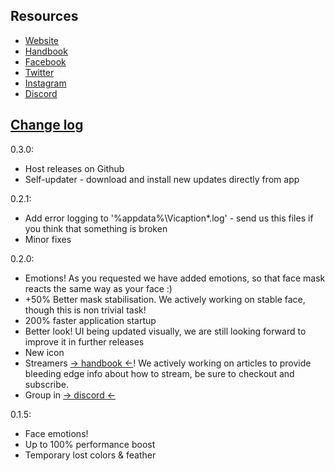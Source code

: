 ## Resources

- [Website](https://vicaption.com/?utm_source=github)
- [Handbook](https://vicaption.com/handbook)
- [Facebook](https://www.facebook.com/vicaption/)
- [Twitter](https://twitter.com/vicaption)
- [Instagram](https://www.instagram.com/vicaption/)
- [Discord](https://discordapp.com/invite/ZwMDNre)

## [Change log](https://headwayapp.co/vicaption-changelog)

0.3.0:
- Host releases on Github
- Self-updater - download and install new updates directly from app

0.2.1:
- Add error logging to '%appdata%\Vicaption\*.log' - send us this files if you think that something is broken
- Minor fixes

0.2.0: 
- Emotions! As you requested we have added emotions, so that face mask reacts the same way as your face :)
- +50% Better mask stabilisation. We actively working on stable face, though this is non trivial task!
- 200% faster application startup
- Better look! UI being updated visually, we are still looking forward to improve it in further releases
- New icon
- Streamers [-> handbook <-](https://vicaption.com/handbook/?utm_source=github&utm_medium=0.2.0)! We actively working on articles to provide bleeding edge info about how to stream, be sure to checkout and subscribe.
- Group in [-> discord <-](https://discordapp.com/invite/ZwMDNre)

0.1.5:
- Face emotions!
- Up to 100% performance boost
- Temporary lost colors & feather
